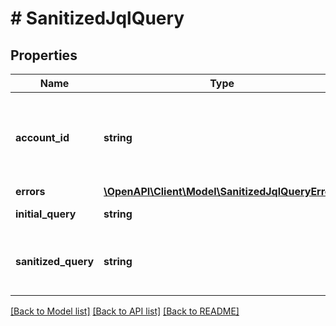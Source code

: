 # # SanitizedJqlQuery

## Properties

Name | Type | Description | Notes
------------ | ------------- | ------------- | -------------
**account_id** | **string** | The account ID of the user for whom sanitization was performed. | [optional]
**errors** | [**\OpenAPI\Client\Model\SanitizedJqlQueryErrors**](SanitizedJqlQueryErrors.md) |  | [optional]
**initial_query** | **string** | The initial query. | [optional]
**sanitized_query** | **string** | The sanitized query, if there were no errors. | [optional]

[[Back to Model list]](../../README.md#models) [[Back to API list]](../../README.md#endpoints) [[Back to README]](../../README.md)
